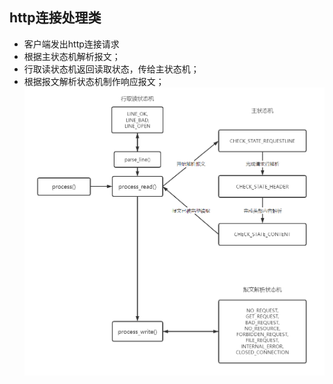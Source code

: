 ## http连接处理类

* 客户端发出http连接请求
* 根据主状态机解析报文；
* 行取读状态机返回读取状态，传给主状态机；
* 根据报文解析状态机制作响应报文；
![http连接](./http连接.png)
